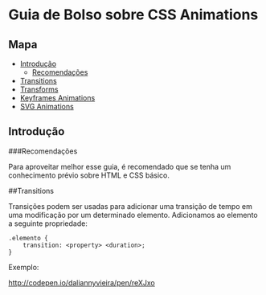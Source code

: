 # Guia de Bolso sobre CSS Animations

## Mapa

* [Introdução](#introdução)
	* [Recomendações](#recomendações)
* [Transitions](#transitions)
* [Transforms](#transforms)
* [Keyframes Animations](#keyframes-animations)
* [SVG Animations](#svg-animations)

## Introdução

###Recomendações

Para aproveitar melhor esse guia, é recomendado que se tenha um conhecimento prévio sobre HTML e CSS básico.

##Transitions

Transições podem ser usadas para adicionar uma transição de tempo em uma modificação por um determinado elemento. Adicionamos ao elemento a seguinte propriedade:

	.elemento {
		transition: <property> <duration>;
	}

Exemplo:

http://codepen.io/daliannyvieira/pen/reXJxo
